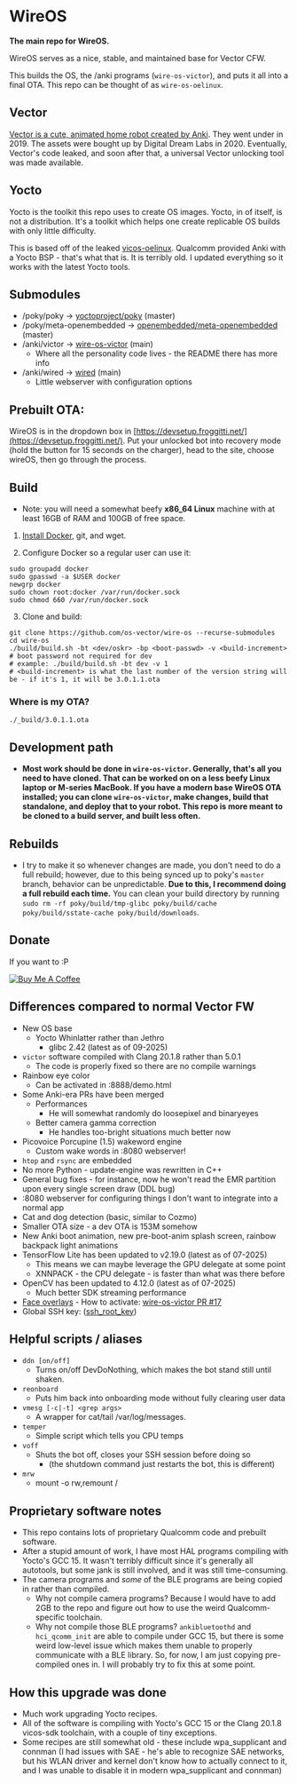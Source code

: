 # WireOS

**The main repo for WireOS.**

WireOS serves as a nice, stable, and maintained base for Vector CFW.

This builds the OS, the /anki programs (`wire-os-victor`), and puts it all into a final OTA. This repo can be thought of as `wire-os-oelinux`.

## Vector

[Vector is a cute, animated home robot created by Anki](https://www.youtube.com/watch?v=Qy2Z2TWAt6A). They went under in 2019. The assets were bought up by Digital Dream Labs in 2020. Eventually, Vector's code leaked, and soon after that, a universal Vector unlocking tool was made available.

## Yocto

Yocto is the toolkit this repo uses to create OS images. Yocto, in of itself, is not a distribution. It's a toolkit which helps one create replicable OS builds with only little difficulty.

This is based off of the leaked [vicos-oelinux](https://github.com/kercre123/vicos-oelinux). Qualcomm provided Anki with a Yocto BSP - that's what that is. It is terribly old. I updated everything so it works with the latest Yocto tools.

## Submodules

- /poky/poky -> [yoctoproject/poky](https://github.com/yoctoproject/poky) (master)
- /poky/meta-openembedded -> [openembedded/meta-openembedded](https://github.com/openembedded/meta-openembedded) (master)
- /anki/victor -> [wire-os-victor](https://github.com/os-vector/wire-os-victor) (main)
  - Where all the personality code lives - the README there has more info
- /anki/wired -> [wired](https://github.com/os-vector/wired) (main)
  - Little webserver with configuration options

## Prebuilt OTA:

WireOS is in the dropdown box in [https://devsetup.froggitti.net/](https://devsetup.froggitti.net/). Put your unlocked bot into recovery mode (hold the button for 15 seconds on the charger), head to the site, choose wireOS, then go through the process.

## Build

- Note: you will need a somewhat beefy **x86_64 Linux** machine with at least 16GB of RAM and 100GB of free space.

1. [Install Docker](https://docs.docker.com/engine/install/), git, and wget.

2. Configure Docker so a regular user can use it:

```
sudo groupadd docker
sudo gpasswd -a $USER docker
newgrp docker
sudo chown root:docker /var/run/docker.sock
sudo chmod 660 /var/run/docker.sock
```

3. Clone and build:

```
git clone https://github.com/os-vector/wire-os --recurse-submodules
cd wire-os
./build/build.sh -bt <dev/oskr> -bp <boot-passwd> -v <build-increment>
# boot password not required for dev
# example: ./build/build.sh -bt dev -v 1
# <build-increment> is what the last number of the version string will be - if it's 1, it will be 3.0.1.1.ota
```

### Where is my OTA?

`./_build/3.0.1.1.ota`

## Development path

- **Most work should be done in `wire-os-victor`. Generally, that's all you need to have cloned. That can be worked on on a less beefy Linux laptop or M-series MacBook. If you have a modern base WireOS OTA installed; you can clone `wire-os-victor`, make changes, build that standalone, and deploy that to your robot. This repo is more meant to be cloned to a build server, and built less often.**

## Rebuilds

- I try to make it so whenever changes are made, you don't need to do a full rebuild; however, due to this being synced up to poky's `master` branch, behavior can be unpredictable. **Due to this, I recommend doing a full rebuild each time.** You can clean your build directory by running `sudo rm -rf poky/build/tmp-glibc poky/build/cache poky/build/sstate-cache poky/build/downloads`.

##  Donate

If you want to :P

[![Buy Me A Coffee](https://www.buymeacoffee.com/assets/img/custom_images/orange_img.png)](https://buymeacoffee.com/kercre123)

## Differences compared to normal Vector FW

-   New OS base
    -   Yocto Whinlatter rather than Jethro
        -   glibc 2.42 (latest as of 09-2025)
-   `victor` software compiled with Clang 20.1.8 rather than 5.0.1
    -	The code is properly fixed so there are no compile warnings
-   Rainbow eye color
    -   Can be activated in :8888/demo.html
-   Some Anki-era PRs have been merged
    -   Performances
        -   He will somewhat randomly do loosepixel and binaryeyes
    -   Better camera gamma correction
        -   He handles too-bright situations much better now
-   Picovoice Porcupine (1.5) wakeword engine
    -   Custom wake words in :8080 webserver!
-   `htop` and `rsync` are embedded
-   No more Python - update-engine was rewritten in C++
-   General bug fixes - for instance, now he won't read the EMR partition upon every single screen draw (DDL bug)
-   :8080 webserver for configuring things I don't want to integrate into a normal app
-   Cat and dog detection (basic, similar to Cozmo)
-   Smaller OTA size - a dev OTA is 153M somehow
-   New Anki boot animation, new pre-boot-anim splash screen, rainbow backpack light animations
-   TensorFlow Lite has been updated to v2.19.0 (latest as of 07-2025)
	-  This means we can maybe leverage the GPU delegate at some point
	-  XNNPACK - the CPU delegate - is faster than what was there before
-   OpenCV has been updated to 4.12.0 (latest as of 07-2025)
  	-  Much better SDK streaming performance
-   [Face overlays](https://www.reddit.com/r/AnkiVector/comments/1lteb3m/_/?utm_source=share&utm_medium=web3x&utm_name=web3xcss&utm_term=1&utm_content=share_button)
        -  How to activate: [wire-os-victor PR #17](https://github.com/os-vector/wire-os-victor/pull/17)
-   Global SSH key: ([ssh_root_key](https://raw.githubusercontent.com/kercre123/unlocking-vector/refs/heads/main/ssh_root_key))

## Helpful scripts / aliases

-	`ddn [on/off]`
	-	Turns on/off DevDoNothing, which makes the bot stand still until shaken.
-	`reonboard`
	-	Puts him back into onboarding mode without fully clearing user data
-	`vmesg [-c|-t] <grep args>`
	-	A wrapper for cat/tail /var/log/messages.
-	`temper`
	-	Simple script which tells you CPU temps
-	`voff`
	-	Shuts the bot off, closes your SSH session before doing so
		-	(the shutdown command just restarts the bot, this is different)
-	`mrw`
	-	mount -o rw,remount /

## Proprietary software notes

-	This repo contains lots of proprietary Qualcomm code and prebuilt software.
-	After a stupid amount of work, I have most HAL programs compiling with Yocto's GCC 15. It wasn't terribly difficult since it's generally all autotools, but some jank is still involved, and it was still time-consuming.
-	The camera programs and *some* of the BLE programs are being copied in rather than compiled.
	-	Why not compile camera programs? Because I would have to add 2GB to the repo and figure out how to use the weird Qualcomm-specific toolchain.
	-	Why not compile those BLE programs? `ankibluetoothd` and `hci_qcomm_init` are able to compile under GCC 15, but there is some weird low-level issue which makes them unable to properly communicate with a BLE library. So, for now, I am just copying pre-compiled ones in. I will probably try to fix this at some point.

## How this upgrade was done

-	Much work upgrading Yocto recipes.
-	All of the software is compiling with Yocto's GCC 15 or the Clang 20.1.8 vicos-sdk toolchain, with a couple of tiny exceptions.
-	Some recipes are still somewhat old - these include wpa_supplicant and connman (I had issues with SAE - he's able to recognize SAE networks, but his WLAN driver and kernel don't know how to actually connect to it, and I was unable to disable it in modern wpa_supplicant and connman)
